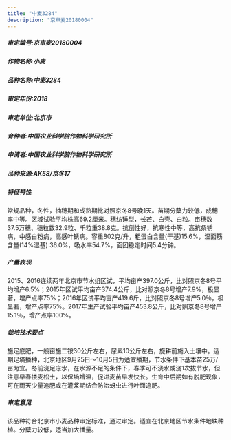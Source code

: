```yaml
---
title: "中麦3284"
description: "京审麦20180004"
---
```

##### 审定编号:京审麦20180004

##### 作物名称:小麦

##### 品种名称:中麦3284

##### 审定年份:2018

##### 审定单位:北京市

##### 育种者:中国农业科学院作物科学研究所

##### 申请者:中国农业科学院作物科学研究所

##### 品种来源:AK58/京冬17

##### 特征特性
常规品种，冬性，抽穗期和成熟期比对照京冬8号晚1天。苗期分蘖力较低，成穗率中等。区域试验平均株高69.2厘米。穗纺锤型，长芒、白壳、白粒。亩穗数37.5万穗、穗粒数32.9粒、千粒重38.8克。抗倒性好，抗寒性中等，高抗条锈病，中感白粉病，高感叶锈病。容重802克/升，粗蛋白含量(干基)15.6%，湿面筋含量(14%湿基) 36.0%，吸水率54.7%，面团稳定时间5.4分钟。

##### 产量表现
2015、2016连续两年北京市节水组区试，平均亩产397.0公斤，比对照京冬8号平均增产6.5%；2015年区试平均亩产374.4公斤，比对照京冬8号增产7.9%，极显著，增产点率75%；2016年区试平均亩产419.6斤，比对照京冬8号增产5.0％，极显著，增产点率75%。2017年生产试验平均亩产453.8公斤，比对照京冬8号增产15.1％，增产点率100%。

##### 栽培技术要点
施足底肥，一般亩施二铵30公斤左右，尿素10公斤左右，旋耕前施入土壤中。适期足墒播种，北京地区9月25日～10月5日为适宜播期，节水条件下基本苗25万/亩为宜。冬前浇足冻水，在水源不足的条件下，春季可不浇水或浇1次拔节水，但注意早春搂麦松土，以保墒增温，促进麦苗早发快长。生育中后期如有脱肥现象，可在雨天少量追肥或在灌浆期结合防治蚜虫进行叶面追肥。

##### 审定意见
该品种符合北京市小麦品种审定标准，通过审定。适宜在北京地区节水条件地块种植。分蘖力较低，适当加大播量。
